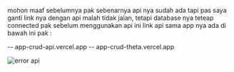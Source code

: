 mohon maaf sebelumnya pak sebenarnya api nya sudah ada tapi pas saya ganti link nya dengan api malah tidak jalan, tetapi database nya teteap connected pak sebelum menggunakan api
ini link api sama app nya ada di bawah ini pak :

-- app-crud-api.vercel.app
-- app-crud-theta.vercel.app


![error api](https://github.com/arifinsyarifudin77/APP-CRUD/assets/95575956/9ba1387a-a687-4505-8100-24744fb753fc)
